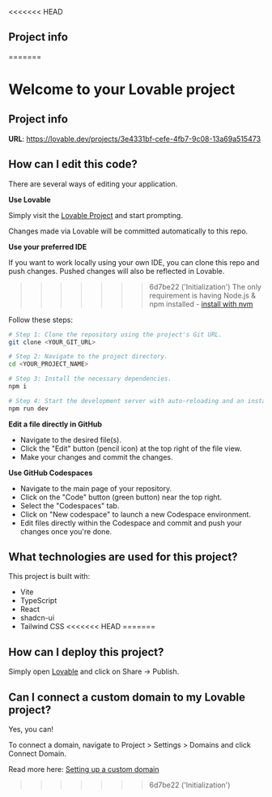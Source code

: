 <<<<<<< HEAD
## Project info

=======
# Welcome to your Lovable project

## Project info

**URL**: https://lovable.dev/projects/3e4331bf-cefe-4fb7-9c08-13a69a515473

## How can I edit this code?

There are several ways of editing your application.

**Use Lovable**

Simply visit the [Lovable Project](https://lovable.dev/projects/3e4331bf-cefe-4fb7-9c08-13a69a515473) and start prompting.

Changes made via Lovable will be committed automatically to this repo.

**Use your preferred IDE**

If you want to work locally using your own IDE, you can clone this repo and push changes. Pushed changes will also be reflected in Lovable.

>>>>>>> 6d7be22 ('Initialization')
The only requirement is having Node.js & npm installed - [install with nvm](https://github.com/nvm-sh/nvm#installing-and-updating)

Follow these steps:

```sh
# Step 1: Clone the repository using the project's Git URL.
git clone <YOUR_GIT_URL>

# Step 2: Navigate to the project directory.
cd <YOUR_PROJECT_NAME>

# Step 3: Install the necessary dependencies.
npm i

# Step 4: Start the development server with auto-reloading and an instant preview.
npm run dev
```

**Edit a file directly in GitHub**

- Navigate to the desired file(s).
- Click the "Edit" button (pencil icon) at the top right of the file view.
- Make your changes and commit the changes.

**Use GitHub Codespaces**

- Navigate to the main page of your repository.
- Click on the "Code" button (green button) near the top right.
- Select the "Codespaces" tab.
- Click on "New codespace" to launch a new Codespace environment.
- Edit files directly within the Codespace and commit and push your changes once you're done.

## What technologies are used for this project?

This project is built with:

- Vite
- TypeScript
- React
- shadcn-ui
- Tailwind CSS
<<<<<<< HEAD
=======

## How can I deploy this project?

Simply open [Lovable](https://lovable.dev/projects/3e4331bf-cefe-4fb7-9c08-13a69a515473) and click on Share -> Publish.

## Can I connect a custom domain to my Lovable project?

Yes, you can!

To connect a domain, navigate to Project > Settings > Domains and click Connect Domain.

Read more here: [Setting up a custom domain](https://docs.lovable.dev/tips-tricks/custom-domain#step-by-step-guide)
>>>>>>> 6d7be22 ('Initialization')
